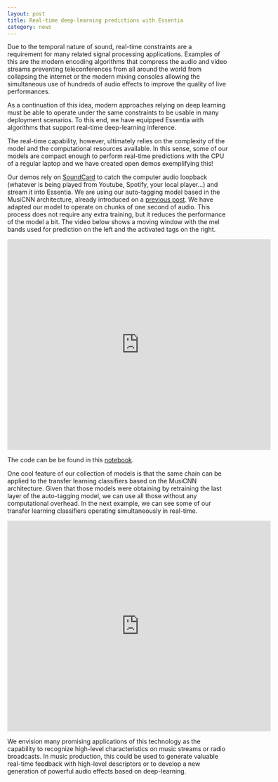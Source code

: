 ```yaml
---
layout: post
title: Real-time deep-learning predictions with Essentia
category: news
---
```

Due to the temporal nature of sound, real-time constraints are a requirement for many related signal processing applications. Examples of this are the modern encoding algorithms that compress the audio and video streams preventing teleconferences from all around the world from collapsing the internet or the modern mixing consoles allowing the simultaneous use of hundreds of audio effects to improve the quality of live performances.

As a continuation of this idea, modern approaches relying on deep learning must be able to operate under the same constraints to be usable in many deployment scenarios. To this end, we have equipped Essentia with algorithms that support real-time deep-learning inference.

The real-time capability, however, ultimately relies on the complexity of the model and the computational resources available. In this sense, some of our models are compact enough to perform real-time predictions with the CPU of a regular laptop and we have created open demos exemplifying this!

Our demos rely on [SoundCard](https://soundcard.readthedocs.io/en/latest/) to catch the computer audio loopback (whatever is being played from Youtube, Spotify, your local player...) and stream it into Essentia. We are using our auto-tagging model based in the MusiCNN architecture, already introduced on a [previous post](https://mtg.github.io/essentia-labs/news/2019/10/19/tensorflow-models-in-essentia/). We have adapted our model to operate on chunks of one second of audio. This process does not require any extra training, but it reduces the performance of the model a bit. The video below shows a moving window with the mel bands used for prediction on the left and the activated tags on the right.

<iframe width="600" height="480" src="http://www.youtube.com/embed/t1emx0_U3zw" frameborder="0" allowfullscreen></iframe>

The code can be be found in this [notebook](https://github.com/pabloEntropia/mtg-general-meeting-03-2020-essentia-tensorflow/blob/master/demo-realtime-essentia-tensorflow.ipynb).

One cool feature of our collection of models is that the same chain can be applied to the transfer learning classifiers based on the MusiCNN architecture. Given that those models were obtaining by retraining the last layer of the auto-tagging model, we can use all those without any computational overhead. In the next example, we can see some of our transfer learning classifiers operating simultaneously in real-time.

<iframe width="600" height="480" src="http://www.youtube.com/embed/IWcb8Jx2bk0" frameborder="0" allowfullscreen></iframe>

We envision many promising applications of this technology as the capability to recognize high-level characteristics on music streams or radio broadcasts. In music production, this could be used to generate valuable real-time feedback with high-level descriptors or to develop a new generation of powerful audio effects based on deep-learning.
